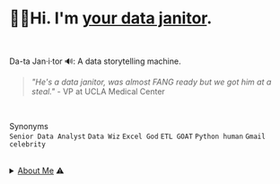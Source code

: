 # 👋🏽Hi. I'm <ins>your data janitor</ins>.
<br >

Da-ta Jan·i·tor 🔊: A data storytelling machine. 
> *"He's a data janitor, was almost FANG ready but we got him at a steal."* - VP at UCLA Medical Center
<br >

Synonyms <br>
`Senior Data Analyst` `Data Wiz` `Excel God` `ETL GOAT` `Python human` `Gmail celebrity`
<br >

<br />

<details>
<summary> <ins>About Me</ins> ⚠️ </summary>
<br />

I was a data analyst for CHLA during the Depp v. Heard trials. Ask me about it. In the meantime, explore my previous solutions if your an employer. Or check my fundamentals guides if your a student. If you made it this far, I love chess, UFC, and good book recommendation. <br>

<!---
Graduated from Youtube University,founded Gas Station Education. INSERT YOUTUBE LINK
--->


</details>
<br />


 

